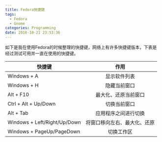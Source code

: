 ```yaml
---
title: Fedora快捷键
tags:
  - Fedora
  - Gnome
categories: Programming
date: 2016-10-21 23:53:36
---
```



如下是我在使用Fedora的时候整理的快捷键，网络上有许多快捷键版本，下表是经过测试可用并一直在使用的快捷键。

| 快捷键 | 作用 |
| ----------------- |:-------------:|
| Windows + A | 显示软件列表 |
|  Windows + H | 隐藏当前窗口 |
| Alt + F10 | 最大化、还原当前窗口 |
| Ctrl + Alt + Up/Down | 切换当前窗口 |
| Alt + Tab | 应用程序之间进行切换 |
| Windows + Left/Right/Up/Down | 将窗口移向左右、最大化、还原 |
| Windows + PageUp/PageDown | 切换工作区 |
